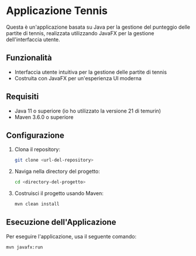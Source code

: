 # Applicazione Tennis

Questa è un'applicazione basata su Java per la gestione del punteggio delle partite di tennis, realizzata utilizzando JavaFX per la gestione dell'interfaccia utente.

## Funzionalità

- Interfaccia utente intuitiva per la gestione delle partite di tennis
- Costruita con JavaFX per un'esperienza UI moderna

## Requisiti

- Java 11 o superiore (io ho utilizzato la versione 21 di temurin)
- Maven 3.6.0 o superiore

## Configurazione

1. Clona il repository:
    ```sh
    git clone <url-del-repository>
    ```
2. Naviga nella directory del progetto:
    ```sh
    cd <directory-del-progetto>
    ```
3. Costruisci il progetto usando Maven:
    ```sh
    mvn clean install
    ```

## Esecuzione dell'Applicazione

Per eseguire l'applicazione, usa il seguente comando:
```sh
mvn javafx:run
